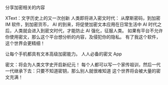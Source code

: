 分享加密相关的内容

XText：文字历史上的又一次创新
人类即将进入密文时代： 从摩斯密码，到加密 IM 软件，到加密货币， AI 的到来，将促使加密文本应用在日常生活中
AI 时代之后，人类就会进入到密文时代，才能防止 AI 强化，征服人类。
如果有平台不允许你使用密文，那么这个平台想分析的内容，及侵犯你的隐私。
有了我这个软件，这个世界会更精细！


让每个手机都具有文本高级加密能力。
人人必备的密文 App


密文：将会为人类文字史开启新纪元！
每个人都可以写一个家传祖训，然后一代一代继承下去：只要不知道密钥，那么别人就很难知道
这个世界将会被大量的密文充满！


